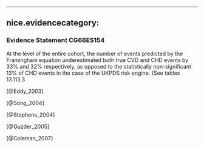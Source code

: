 
---
nice.evidencecategory: 
---

### Evidence Statement CG66ES154
At the level of the entire cohort, the number of events predicted by the Framingham equation underestimated both true CVD and CHD events by 33% and 32% respectively, as opposed to the statistically non-significant 13% of CHD events in the case of the UKPDS risk engine. (See tables 13.113.3

[@Eddy_2003]

[@Song_2004]

[@Stephens_2004]

[@Guzder_2005]

[@Coleman_2007]

